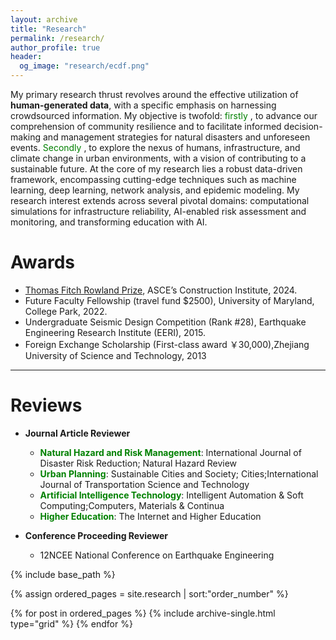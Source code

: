 ```yaml
---
layout: archive
title: "Research"
permalink: /research/
author_profile: true
header:
  og_image: "research/ecdf.png"
---
```


My primary research thrust revolves around the effective utilization of **human-generated data**, with a specific
emphasis on harnessing crowdsourced information. My objective is twofold: <span style="color: green"> firstly </span>, to advance our comprehension
of community resilience and to facilitate informed decision-making and management strategies for
natural disasters and unforeseen events. <span style="color: green"> Secondly </span>, to explore the nexus of humans, infrastructure, and climate change in urban environments,
with a vision of contributing to a sustainable future. At the core of my research lies a robust data-driven
framework, encompassing cutting-edge techniques such as machine learning, deep learning, network analysis, and epidemic
modeling. My research interest extends across several pivotal domains: computational simulations for infrastructure
reliability, AI-enabled risk assessment and monitoring, and transforming education with AI.

Awards
======
* [Thomas Fitch Rowland Prize](https://www-asce-org.proxy-um.researchport.umd.edu/career-growth/awards-and-honors/thomas-fitch-rowland-prize), ASCE’s Construction Institute, 2024.
* Future Faculty Fellowship (travel fund $2500), University of Maryland, College Park, 2022.
* Undergraduate Seismic Design Competition (Rank #28), Earthquake Engineering Research Institute (EERI), 2015.
* Foreign Exchange Scholarship (First-class award ￥30,000),Zhejiang University of Science and Technology, 2013

***

Reviews
======
* **Journal Article Reviewer**
  * <span style="color: green">**Natural Hazard and Risk Management**</span>: International Journal of Disaster Risk Reduction; Natural Hazard Review
  * <span style="color: green">**Urban Planning**</span>: Sustainable Cities and Society; Cities;International Journal of Transportation Science and Technology
  * <span style="color: green">**Artificial Intelligence Technology**</span>: Intelligent Automation & Soft Computing;Computers, Materials & Continua
  * <span style="color: green">**Higher Education**</span>: The Internet and Higher Education
    
* **Conference Proceeding Reviewer**
  * 12NCEE National Conference on Earthquake Engineering
    


<nbsp>

{% include base_path %}

{% assign ordered_pages = site.research | sort:"order_number" %}

{% for post in ordered_pages %}
  {% include archive-single.html type="grid" %}
{% endfor %}
